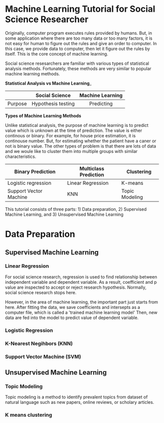 # Machine Learning Tutorial for Social Science Researcher

Originally, computer program executes rules provided by humans. But, in some application where there are too many data or too many factors, it is not easy for human to figure out the rules and give an order to computer. In this case, we provide data to computer, then let it figure out the rules by itself. This is the core concept of machine learning.

Social science resesarchers are familiar with various types of statistical analysis methods. Fortunately, these methods are very similar to popular machine learning methods.

__Statistical Analysis vs Machine Learning___

|         | Social Science     | Machine Learning |
|---------| :----------------: | :--------------: |
| Purpose | Hypothesis testing | Predicting       |

__Types of Machine Learning Methods__

Unlike statistical analysis, the purpose of machine learning is to predict value which is unknown at the time of prediction. The value is either continous or binary. For example, for house price estimation, it is continouse number. But, for estimating whether the patient have a caner or not is binary value. The other types of problem is that there are lots of data and we woule like to cluster them into multiple groups with similar characteristics. 

| Binary Prediction | Multiclass Prediction | Clustering |
| ----------------- | --------------------- | ---------- |
| Logistic regression | Linear Regression | K-means |
| Support Vector Machine | KNN | Topic Modeling |

This tutorial consists of three parts: 1) Data preparation, 2) Supervised Machine Learning, and 3) Unsupervised Machine Learning 

# Data Preparation

## Supervised Machine Learning

### Linear Regression

For social science research, regression is used to find relationship between independent variable and dependent variable. As a result, coefficient and p value are inspected to accept or reject research hypothesis. Normally, social science research stops here. 

However, in the area of machine learning, the important part just starts from here. After fitting the data, we save coefficients and intersepts as a computer file, which is called a 'trained machine learning model' Then, new data are fed into the model to predict value of dependent variable.

### Logistic Regression

### K-Nearest Negihbors (KNN)

### Support Vector Machine (SVM)

## Unsupervised Machine Learning

### Topic Modeling

Topic modeling is a method to identify prevalent topics from dataset of natural language such as new papers, online reviews, or scholary articles.

### K means clustering
